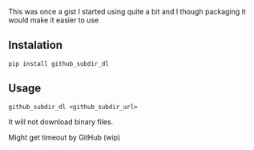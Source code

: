 This was once a gist I started using quite a bit and I though packaging it would make it easier to use

## Instalation
```
pip install github_subdir_dl
```

## Usage
```
github_subdir_dl <github_subdir_url>
```
It will not download binary files.

Might get timeout by GitHub (wip)

